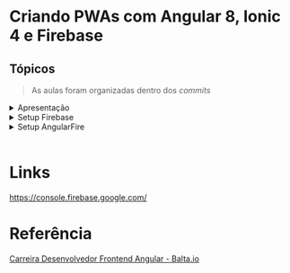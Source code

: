 # Criando PWAs com Angular 8, Ionic 4 e Firebase

## Tópicos

> As aulas foram organizadas dentro dos _commits_

<details><summary>Apresentação</summary>

<br>

</details>

<details><summary>Setup Firebase</summary>

<br>

https://console.firebase.google.com/

## Adicionar projeto

- Adicionar projeto **baltagram**
- Ativar o Google Analytics neste projeto? **Não**
- Criar projeto

## Web

- Registrar app **baltagram**
- Não configurar o **Firebase Hosting**
- Registrar app

```html
<script type="module">
  // Import the functions you need from the SDKs you need
  import { initializeApp } from "https://www.gstatic.com/firebasejs/9.6.10/firebase-app.js";
  // TODO: Add SDKs for Firebase products that you want to use
  // https://firebase.google.com/docs/web/setup#available-libraries

  // Your web app's Firebase configuration
  const firebaseConfig = {
    apiKey: "AIzaSyB97lNxa_8W6Ji4g6s_j8amt82WJQ5W6zw",
    authDomain: "baltagram-8998a.firebaseapp.com",
    projectId: "baltagram-8998a",
    storageBucket: "baltagram-8998a.appspot.com",
    messagingSenderId: "1032944191438",
    appId: "1:1032944191438:web:cd60510195eb9471980d9f",
  };

  // Initialize Firebase
  const app = initializeApp(firebaseConfig);
</script>
```

## Autenticação

Adicionar fornecedores

- Provedor nativo: E-mail/ senha > Ativar
- Outros provedores: Google > Ativar

## Database

Firestore Database

- Criar banco de dados
- Iniciar no modo teste

```json
rules_version = '2';
service cloud.firestore {
  match /databases/{database}/documents {
    match /{document=**} {
      allow read, write;
    }
  }
}
```

## Storage

```json
rules_version = '2';
service firebase.storage {
  match /b/{bucket}/o {
    match /{allPaths=**} {
      allow read, write;
    }
  }
}
```

- Publicar

</details>

<details><summary>Setup AngularFire</summary>

<br>

```ps
ionic start baltagram blank

npm install firebase @angular/fire --save
```

</details>

<br>

# Links

https://console.firebase.google.com/

# Referência

[Carreira Desenvolvedor Frontend Angular - Balta.io](https://balta.io/carreiras/desenvolvedor-frontend-angular)

